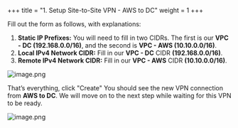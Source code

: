 +++
title = "1. Setup Site-to-Site VPN - AWS to DC"
weight = 1
+++


Fill out the form as follows, with explanations:

1. **Static IP Prefixes:** You will need to fill in two CIDRs. The first is our **VPC - DC (192.168.0.0/16)**, and the second is **VPC - AWS (10.10.0.0/16)**.
2. **Local IPv4 Network CIDR:** Fill in our **VPC - DC** CIDR **(192.168.0.0/16)**.
3. **Remote IPv4 Network CIDR:** Fill in our **VPC - AWS** CIDR **(10.10.0.0/16)**.

![image.png](/images/006-vi-site-to-site-vpn-aws-to-dc/27-974774-image.png)


That’s everything, click "Create" You should see the new VPN connection from **AWS to DC**. We will move on to the next step while waiting for this VPN to be ready.


![image.png](/images/006-vi-site-to-site-vpn-aws-to-dc/27-623247-image.png)


